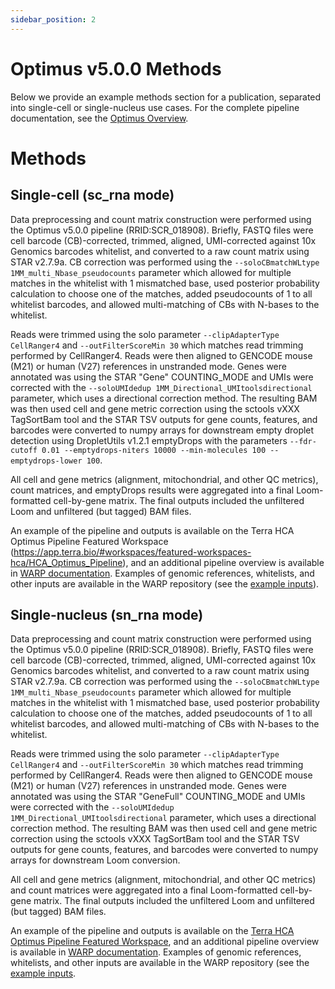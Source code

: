 ```yaml
---
sidebar_position: 2
---
```


# Optimus v5.0.0 Methods

Below we provide an example methods section for a publication, separated into single-cell or single-nucleus use cases. For the complete pipeline documentation, see the [Optimus Overview](./README.md).

# Methods

## Single-cell (sc_rna mode)
Data preprocessing and count matrix construction were performed using the Optimus v5.0.0 pipeline (RRID:SCR_018908). Briefly, FASTQ files were cell barcode (CB)-corrected, trimmed, aligned, UMI-corrected against 10x Genomics barcodes whitelist, and converted to a raw count matrix using STAR v2.7.9a. CB correction was performed using the  `--soloCBmatchWLtype 1MM_multi_Nbase_pseudocounts` parameter which allowed for multiple matches in the whitelist with 1 mismatched base, used posterior probability calculation to choose one of the matches, added pseudocounts of 1 to all whitelist barcodes, and allowed multi-matching of CBs with N-bases to the whitelist.  

Reads were trimmed using the solo parameter `--clipAdapterType CellRanger4` and  `--outFilterScoreMin 30` which matches read trimming performed by CellRanger4. Reads were then aligned to GENCODE mouse (M21) or human (V27) references in unstranded mode. Genes were annotated was using the STAR "Gene" COUNTING_MODE and UMIs were corrected with the `--soloUMIdedup 1MM_Directional_UMItoolsdirectional` parameter, which uses a directional correction method. The resulting BAM was then used cell and gene metric correction using the sctools vXXX TagSortBam tool and the STAR TSV outputs for gene counts, features, and barcodes were  converted to numpy arrays for downstream empty droplet detection using DropletUtils v1.2.1 emptyDrops with the parameters
```--fdr-cutoff 0.01 --emptydrops-niters 10000 --min-molecules 100 --emptydrops-lower 100```.


All cell and gene metrics (alignment, mitochondrial, and other QC metrics), count matrices, and emptyDrops results were aggregated into a final Loom-formatted cell-by-gene matrix. The final outputs included the unfiltered Loom and unfiltered (but tagged) BAM files.

An example of the pipeline and outputs is available on the Terra HCA Optimus Pipeline Featured Workspace (https://app.terra.bio/#workspaces/featured-workspaces-hca/HCA_Optimus_Pipeline), and an additional pipeline overview is available in [WARP documentation](https://broadinstitute.github.io/warp/docs/Pipelines/Optimus_Pipeline/README). Examples of genomic references, whitelists, and other inputs are available in the WARP repository (see the [example inputs](https://github.com/broadinstitute/warp/tree/master/pipelines/skylab/optimus/example_inputs)).

## Single-nucleus (sn_rna mode)

Data preprocessing and count matrix construction were performed using the Optimus v5.0.0 pipeline (RRID:SCR_018908). Briefly, FASTQ files were cell barcode (CB)-corrected, trimmed, aligned, UMI-corrected against 10x Genomics barcodes whitelist, and converted to a raw count matrix using STAR v2.7.9a. CB correction was performed using the  `--soloCBmatchWLtype 1MM_multi_Nbase_pseudocounts` parameter which allowed for multiple matches in the whitelist with 1 mismatched base, used posterior probability calculation to choose one of the matches, added pseudocounts of 1 to all whitelist barcodes, and allowed multi-matching of CBs with N-bases to the whitelist.  

Reads were trimmed using the solo parameter `--clipAdapterType CellRanger4` and  `--outFilterScoreMin 30` which matches read trimming performed by CellRanger4. Reads were then aligned to GENCODE mouse (M21) or human (V27) references in unstranded mode. Genes were annotated was using the STAR "GeneFull" COUNTING_MODE and UMIs were corrected with the `--soloUMIdedup 1MM_Directional_UMItoolsdirectional` parameter, which uses a directional correction method. The resulting BAM was then used cell and gene metric correction using the sctools vXXX TagSortBam tool and the STAR TSV outputs for gene counts, features, and barcodes were converted to numpy arrays for downstream Loom conversion. 

All cell and gene metrics (alignment, mitochondrial, and other QC metrics) and count matrices were aggregated into a final Loom-formatted cell-by-gene matrix. The final outputs included the unfiltered Loom and unfiltered (but tagged) BAM files.

An example of the pipeline and outputs is available on the [Terra HCA Optimus Pipeline Featured Workspace](https://app.terra.bio/#workspaces/featured-workspaces-hca/HCA_Optimus_Pipeline), and an additional pipeline overview is available in [WARP documentation](https://broadinstitute.github.io/warp/docs/Pipelines/Optimus_Pipeline/README). Examples of genomic references, whitelists, and other inputs are available in the WARP repository (see the [example inputs](https://github.com/broadinstitute/warp/tree/master/pipelines/skylab/optimus/example_inputs).


